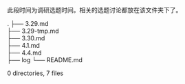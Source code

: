 此段时间为调研选题时间。相关的选题讨论都放在该文件夹下了。

.
├── 3.29.md      
├── 3.29-tmp.md      
├── 3.30.md      
├── 4.1.md      
├── 4.4.md      
├── log
└── README.md      

0 directories, 7 files
